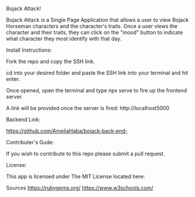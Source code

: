 Bojack Attack!

Bojack Attack is a Single Page Application that allows a user to view Bojack Horseman characters and the character's traits. Once a user views the character and their traits, they can click on the "mood" button to indicate what character they most identify with that day.

Install Instructions:

Fork the repo and copy the SSH link.

cd into your desired folder and paste the SSH link into your terminal and hit enter.

Once opened, open the terminal and type npx serve to fire up the frontend server.

A link will be provided once the server is fired: http://localhost5000

Backend Link:

https://github.com/AmeliaHaba/bojack-back-end-

Contributer's Gude:

If you wish to contribute to this repo please submit a pull request.

License:

This app is licensed under The MIT License located here: 

Sources
https://rubygems.org/
https://www.w3schools.com/